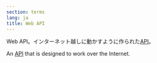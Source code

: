 ```yaml
---
section: terms
lang: ja
title: Web API
---
```


Web API。インターネット越しに動かすように作られた[API](/glossary/ja/terms/api/)。

An [API](/glossary/en/terms/api/) that is designed to work over the Internet.
